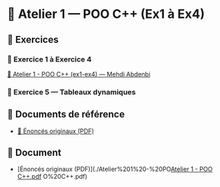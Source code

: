 # 🧩 Atelier 1 — POO C++ (Ex1 à Ex4)

## 📘 Exercices
### 🔹 Exercice 1 à Exercice 4
[📄 Atelier 1 - POO C++ (ex1-ex4) — Mehdi Abdenbi](https://github.com/user-attachments/files/22868256/Atelier.1.-.POO.C%2B%2B.ex1-ex4.mehdi.abdenbi.pdf)

### 🔹 Exercice 5 — Tableaux dynamiques


## 📂 Documents de référence
- [📑 Énoncés originaux (PDF)](https://github.com/user-attachments/files/22846114/Atelier.1.-.POO.C%2B%2B.pdf)


## 📄 Document
- [Énoncés originaux (PDF)](./Atelier%201%20-%20PO[Atelier 1 - POO C++.pdf](https://github.com/user-attachments/files/22846114/Atelier.1.-.POO.C%2B%2B.pdf)
O%20C++.pdf)

